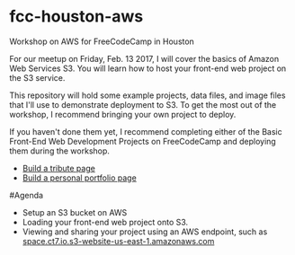 # fcc-houston-aws
Workshop on AWS for FreeCodeCamp in Houston

For our meetup on Friday, Feb. 13 2017, I will cover the basics of Amazon Web Services S3. You will learn how to host your front-end web project on the S3 service. 

This repository will hold some example projects, data files, and image files that I'll use to demonstrate deployment to S3. 
To get the most out of the workshop, I recommend bringing your own project to deploy.

If you haven't done them yet, I recommend completing either of the Basic Front-End Web Development Projects on FreeCodeCamp and deploying them during the workshop.
* [Build a tribute page](https://www.freecodecamp.com/challenges/build-a-tribute-page)
* [Build a personal portfolio page](https://www.freecodecamp.com/challenges/build-a-personal-portfolio-webpage)

#Agenda
* Setup an S3 bucket on AWS
* Loading your front-end web project onto S3.
* Viewing and sharing your project using an AWS endpoint, such as [space.ct7.io.s3-website-us-east-1.amazonaws.com](https://space.ct7.io.s3-website-us-east-1.amazonaws.com)

